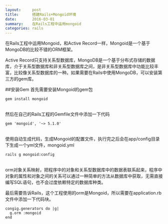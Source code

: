 ```yaml
---
layout:     post
title:      搭建Rails+Mongoid环境
date:       2016-03-01
summary:    在Rails工程中运用mongoid
categories: rails
---
```


在Rails工程中运用Mongoid，和Active Record一样，Mongoid是一个基于MongoDB的比较不错的ORM框架。

Active Record只支持关系型数据库，MongoDB是一个基于分布式存储的数据库，介于关系型数据库和非关系型数据库之间，是非关系型数据库中功能比较丰富，比较像关系型数据库的一种。如果需要在Rails中使用MongoDB，可以安装第三方的gem库。


##安装Gem
首先需要安装Mongoid的gem包

	gem install mongoid

<br>
然后在自己的Rails工程的Gemfile文件中添加一下代码

	gem 'mongoid', '~> 5.1.0'

<br>
使用自动生成代码，生成Mongoid的配置文件，执行完之后会在app/config目录下生成一个yml文件，mongoid.yml

	rails g mongoid:config

<br>
orm对象关系映射，把程序中的对象和关系型数据库中的数据表联系起来，程序中对象的属性和对象之间的关系可以通过一种简单的方法从数据库中获取，无需直接编写SQL语句，也不会过度依赖特定的数据库种类。

最后需要告诉Rails，这个工程使用的orm是Mongoid，所以需要在application.rb文件中添加一下代码块。

	congig.generators do |g|
	  g.orm :mongoid
	end





